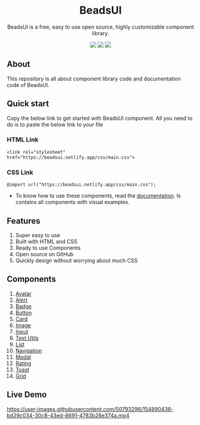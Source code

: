 <div align="center">

# BeadsUI 

BeadsUI is a free, easy to use open source, highly customizable component library.



![](https://img.shields.io/badge/HTML5-E34F26?style=for-the-badge&logo=html5&logoColor=white)
![](https://img.shields.io/badge/CSS3-1572B6?style=for-the-badge&logo=css3&logoColor=white)
![](https://img.shields.io/badge/JavaScript-F7DF1E?style=for-the-badge&logo=javascript&logoColor=black)

</div>





## About

This repository is all about component library code and documentation code of BeadsUI.

## Quick start

Copy the below link to get started with BeadsUI component. All you need to do is to paste the below link to your file

### HTML Link

``` <link rel="stylesheet" href="https://beadsui.netlify.app/css/main.css"> ```

### CSS Link

``` @import url("https://beadsui.netlify.app/css/main.css"); ```

- To know how to use these components, read the [documentation](https://beadsui-dev.netlify.app). Is contains all components with visual examples.

## Features

1. Super easy to use
1. Built with HTML and CSS
1. Ready to use Components
1. Open source on GitHub
1. Quickly design without worrying about much CSS

## Components

1. [Avatar](https://beadsui-dev.netlify.app/docsite/components/avatar.html)
1. [Alert](https://beadsui-dev.netlify.app/docsite/components/alert.html)
1. [Badge](https://beadsui-dev.netlify.app/docsite/components/badge.html)
1. [Button](https://beadsui-dev.netlify.app/docsite/components/button.html)
1. [Card](https://beadsui-dev.netlify.app/docsite/components/card.html)
1. [Image](https://beadsui-dev.netlify.app/docsite/components/image.html)
1. [Input](https://beadsui-dev.netlify.app/docsite/components/input.html)
1. [Text Utils](https://beadsui-dev.netlify.app/docsite/components/textutil.html)
1. [List](https://beadsui-dev.netlify.app/docsite/components/list.html)
1. [Navigation](https://beadsui-dev.netlify.app/docsite/components/navigation.html)
1. [Modal](https://beadsui-dev.netlify.app/docsite/components/modal.html)
1. [Rating](https://beadsui-dev.netlify.app/docsite/components/rating.html)
1. [Toast](https://beadsui-dev.netlify.app/docsite/components/toast.html)
1. [Grid](https://beadsui-dev.netlify.app/docsite/components/grid.html)


## Live Demo

https://user-images.githubusercontent.com/50793296/154890436-bd29c034-30c8-43ed-8691-4783b28e374a.mp4



